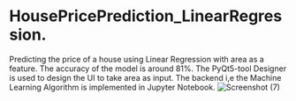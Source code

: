 # HousePricePrediction_LinearRegression.
Predicting the price of a house using Linear Regression with area as a feature. The accuracy of the model is around 81%.
The PyQt5-tool Designer is used to design the UI to take area as input.
The backend i,e the Machine Learning Algorithm is implemented in Jupyter Notebook.
![Screenshot (7)](https://user-images.githubusercontent.com/91422188/236380460-4068992d-26b8-4a2e-ab90-bcf5f31f95e2.png)
